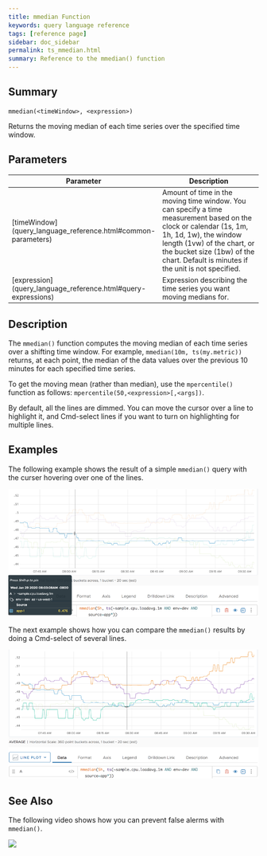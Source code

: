 ```yaml
---
title: mmedian Function
keywords: query language reference
tags: [reference page]
sidebar: doc_sidebar
permalink: ts_mmedian.html
summary: Reference to the mmedian() function
---
```


## Summary

```
mmedian(<timeWindow>, <expression>)
```
Returns the moving median of each time series over the specified time window.

## Parameters

<table>
<tbody>
<thead>
<tr><th width="20%">Parameter</th><th width="80%">Description</th></tr>
</thead>
<tr>
<td markdown="span">[timeWindow](query_language_reference.html#common-parameters)</td>
<td markdown="span">Amount of time in the moving time window. You can specify a time measurement based on the clock or calendar (1s, 1m, 1h, 1d, 1w), the window length (1vw) of the chart, or the bucket size (1bw) of the chart. Default is minutes if the unit is not specified.</td></tr>
<tr>
<td markdown="span"> [expression](query_language_reference.html#query-expressions)</td>
<td>Expression describing the time series you want moving medians for.  </td></tr>
</tbody>
</table>

## Description

The `mmedian()` function computes the moving median of each time series over a shifting time window. For example, `mmedian(10m, ts(my.metric))` returns, at each point, the median of the data values over the previous 10 minutes for each specified time series.

To get the moving mean (rather than median), use the `mpercentile()` function as follows: `mpercentile(50,<expression>[,<args])`.

By default, all the lines are dimmed. You can move the cursor over a line to highlight it, and Cmd-select lines if you want to turn on highlighting for multiple lines.
 

## Examples

The following example shows the result of a simple `mmedian()` query with the curser hovering over one of the lines.

![mmedian](images/ts_mmedian.png)

The next example shows how you can compare the `mmedian()` results by doing a Cmd-select of several lines.

![mmedian compare](images/ts_mmedian_clicked.png)

## See Also
The following video shows how you can prevent false alerms with `mmedian()`.

<p><a href="https://www.youtube.com/watch?v=dkHmnH_Dchc&feature=youtu.be"><img src="/images/v_false_alarms.png" style="width: 700px;"/></a>
</p>
